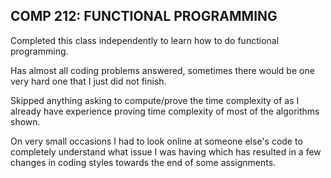 ## COMP 212: FUNCTIONAL PROGRAMMING

Completed this class independently to learn how to do functional programming. 

Has almost all coding problems answered, sometimes there would be one very hard one that I just did not finish. 

Skipped anything asking to compute/prove the time complexity of as I already have experience proving time complexity of most of the algorithms shown. 

On very small occasions I had to look online at someone else's code to completely understand what issue I was having which has resulted in a few changes in coding styles towards the end of some assignments.
